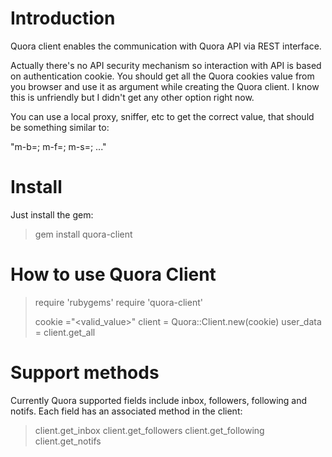 
# Introduction

Quora client enables the communication with Quora API via REST
interface.

Actually there's no API security mechanism so interaction with API is based on authentication cookie. You should get all the Quora cookies value from you browser and use it as argument while creating the Quora client. I know this is unfriendly but I didn't get any other option right now.

You can use a local proxy, sniffer, etc to get the correct value, that
should be something similar to: 

  "m-b=<m-b-value>; m-f=<m-f-value>; m-s=<m-s-value>; ..."

# Install

Just install the gem:

> gem install quora-client

# How to use Quora Client

> require 'rubygems'
> require 'quora-client'
> 
> cookie ="<valid_value>"
> client = Quora::Client.new(cookie)
> user_data = client.get_all

# Support methods

Currently Quora supported fields include inbox, followers, following and notifs. Each field has an associated method in the client:

> client.get_inbox
> client.get_followers
> client.get_following
> client.get_notifs

